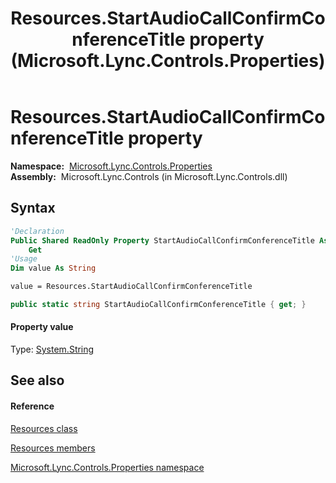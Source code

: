 ﻿---
title: Resources.StartAudioCallConfirmConferenceTitle property  (Microsoft.Lync.Controls.Properties)
TOCTitle: 'StartAudioCallConfirmConferenceTitle property '
ms:assetid: P:Microsoft.Lync.Controls.Properties.Resources.StartAudioCallConfirmConferenceTitle_DI_3_UC_OCS14MrefLyncWPF
ms:mtpsurl: https://msdn.microsoft.com/en-us/library/microsoft.lync.controls.properties.resources.startaudiocallconfirmconferencetitle_di_3_uc_ocs14mreflyncwpf(v=office.15)
ms:contentKeyID: 48595793
ms.date: 07/28/2014
mtps_version: v=office.15
f1_keywords:
- Microsoft.Lync.Controls.Properties.Resources.StartAudioCallConfirmConferenceTitle
dev_langs:
- CSharp
- JScript
- VB
- other
---

# Resources.StartAudioCallConfirmConferenceTitle property

**Namespace:**  [Microsoft.Lync.Controls.Properties](microsoft-lync-controls-properties-namespace_1.md)  
**Assembly:**  Microsoft.Lync.Controls (in Microsoft.Lync.Controls.dll)

## Syntax

``` vb
'Declaration
Public Shared ReadOnly Property StartAudioCallConfirmConferenceTitle As String
    Get
'Usage
Dim value As String

value = Resources.StartAudioCallConfirmConferenceTitle
```

``` csharp
public static string StartAudioCallConfirmConferenceTitle { get; }
```

#### Property value

Type: [System.String](http://msdn2.microsoft.com/en-us/library/s1wwdcbf)  

## See also

#### Reference

[Resources class](resources-class-microsoft-lync-controls-properties_1.md)

[Resources members](resources-members-microsoft-lync-controls-properties_1.md)

[Microsoft.Lync.Controls.Properties namespace](microsoft-lync-controls-properties-namespace_1.md)

